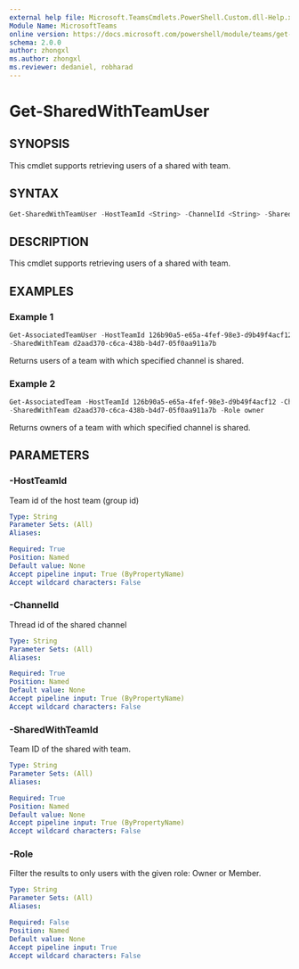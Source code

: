 ```yaml
---
external help file: Microsoft.TeamsCmdlets.PowerShell.Custom.dll-Help.xml
Module Name: MicrosoftTeams
online version: https://docs.microsoft.com/powershell/module/teams/get-sharedwithteamuser
schema: 2.0.0
author: zhongxl
ms.author: zhongxl
ms.reviewer: dedaniel, robharad
---
```


# Get-SharedWithTeamUser

## SYNOPSIS
This cmdlet supports retrieving users of a shared with team.

## SYNTAX
```PowerShell
Get-SharedWithTeamUser -HostTeamId <String> -ChannelId <String> -SharedWithTeamId <String> [-Role <String>]
```

## DESCRIPTION
This cmdlet supports retrieving users of a shared with team.

## EXAMPLES

### Example 1
```PowerShell
Get-AssociatedTeamUser -HostTeamId 126b90a5-e65a-4fef-98e3-d9b49f4acf12 -ChannelId 19:cUfyYYw3h_t-1KG8-WkvVa7KLEsIx-JHmyeG43VJojg1@thread.tacv2
-SharedWithTeam d2aad370-c6ca-438b-b4d7-05f0aa911a7b
```

Returns users of a team with which specified channel is shared.

### Example 2
```PowerShell
Get-AssociatedTeam -HostTeamId 126b90a5-e65a-4fef-98e3-d9b49f4acf12 -ChannelId 19:cUfyYYw3h_t-1KG8-WkvVa7KLEsIx-JHmyeG43VJojg1@thread.tacv2
-SharedWithTeam d2aad370-c6ca-438b-b4d7-05f0aa911a7b -Role owner
```

Returns owners of a team with which specified channel is shared.

## PARAMETERS

### -HostTeamId
Team id of the host team (group id)

```yaml
Type: String
Parameter Sets: (All)
Aliases:

Required: True
Position: Named
Default value: None
Accept pipeline input: True (ByPropertyName)
Accept wildcard characters: False
```

### -ChannelId
Thread id of the shared channel

```yaml
Type: String
Parameter Sets: (All)
Aliases:

Required: True
Position: Named
Default value: None
Accept pipeline input: True (ByPropertyName)
Accept wildcard characters: False
```

### -SharedWithTeamId
Team ID of the shared with team.

```yaml
Type: String
Parameter Sets: (All)
Aliases:

Required: True
Position: Named
Default value: None
Accept pipeline input: True (ByPropertyName)
Accept wildcard characters: False
```

### -Role
Filter the results to only users with the given role: Owner or Member.

```yaml
Type: String
Parameter Sets: (All)
Aliases:

Required: False
Position: Named
Default value: None
Accept pipeline input: True
Accept wildcard characters: False
```